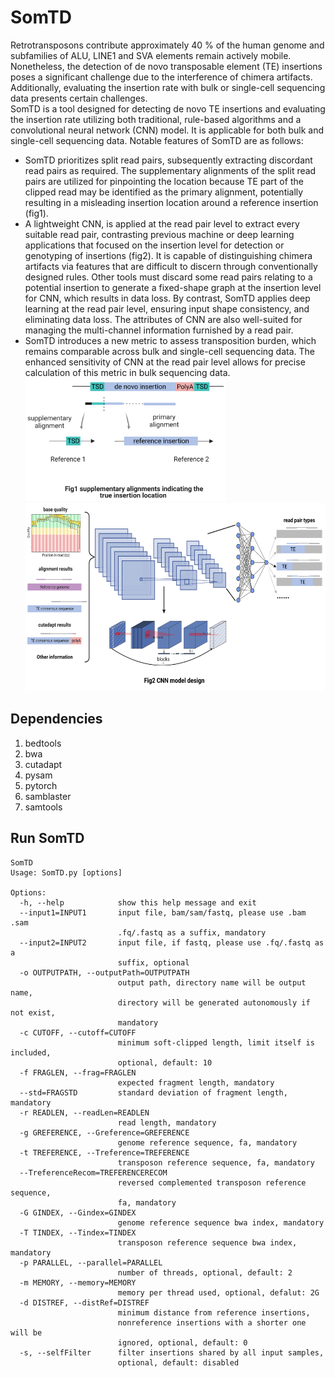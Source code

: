 # SomTD  
Retrotransposons contribute approximately 40 % of the human genome and subfamilies of ALU, LINE1 and SVA elements remain actively mobile. Nonetheless, the detection of de novo transposable element (TE) insertions poses a significant challenge due to the interference of chimera artifacts. Additionally, evaluating the insertion rate with bulk or single-cell sequencing data presents certain challenges.  
SomTD is a tool designed for detecting de novo TE insertions and evaluating the insertion rate utilizing both traditional, rule-based algorithms and a convolutional neural network (CNN) model. It is applicable for both bulk and single-cell sequencing data. Notable features of SomTD are as follows:  
- SomTD prioritizes split read pairs, subsequently extracting discordant read pairs as required. The supplementary alignments of the split read pairs are utilized for pinpointing the location because TE part of the clipped read may be identified as the primary alignment, potentially resulting in a misleading insertion location around a reference insertion (fig1).  
- A lightweight CNN, is applied at the read pair level to extract every suitable read pair, contrasting previous machine or deep learning applications that focused on the insertion level for detection or genotyping of insertions (fig2). It is capable of distinguishing chimera artifacts via features that are difficult to discern through conventionally designed rules. Other tools must discard some read pairs relating to a potential insertion to generate a fixed-shape graph at the insertion level for CNN, which results in data loss. By contrast, SomTD applies deep learning at the read pair level, ensuring input shape consistency, and eliminating data loss. The attributes of CNN are also well-suited for managing the multi-channel information furnished by a read pair.  
- SomTD introduces a new metric to assess transposition burden, which remains comparable across bulk and single-cell sequencing data. The enhanced sensitivity of CNN at the read pair level allows for precise calculation of this metric in bulk sequencing data.
  <img src="https://github.com/MarcelloMalpighi/SomTD/blob/main/SomTD_fig1.png" height="197px" width="320px"/>  
  <img src="https://github.com/MarcelloMalpighi/SomTD/blob/main/SomTD_fig2.png" height="301px" width="570px"/>  
## Dependencies  
1. bedtools  
2. bwa  
3. cutadapt  
4. pysam  
5. pytorch  
6. samblaster  
7. samtools  
## Run SomTD  
```
SomTD
Usage: SomTD.py [options]

Options:
  -h, --help            show this help message and exit
  --input1=INPUT1       input file, bam/sam/fastq, please use .bam .sam
                        .fq/.fastq as a suffix, mandatory
  --input2=INPUT2       input file, if fastq, please use .fq/.fastq as a
                        suffix, optional
  -o OUTPUTPATH, --outputPath=OUTPUTPATH
                        output path, directory name will be output name,
                        directory will be generated autonomously if not exist,
                        mandatory
  -c CUTOFF, --cutoff=CUTOFF
                        minimum soft-clipped length, limit itself is included,
                        optional, default: 10
  -f FRAGLEN, --frag=FRAGLEN
                        expected fragment length, mandatory
  --std=FRAGSTD         standard deviation of fragment length, mandatory
  -r READLEN, --readLen=READLEN
                        read length, mandatory
  -g GREFERENCE, --Greference=GREFERENCE
                        genome reference sequence, fa, mandatory
  -t TREFERENCE, --Treference=TREFERENCE
                        transposon reference sequence, fa, mandatory
  --TreferenceRecom=TREFERENCERECOM
                        reversed complemented transposon reference sequence,
                        fa, mandatory
  -G GINDEX, --Gindex=GINDEX
                        genome reference sequence bwa index, mandatory
  -T TINDEX, --Tindex=TINDEX
                        transposon reference sequence bwa index, mandatory
  -p PARALLEL, --parallel=PARALLEL
                        number of threads, optional, default: 2
  -m MEMORY, --memory=MEMORY
                        memory per thread used, optional, defalut: 2G
  -d DISTREF, --distRef=DISTREF
                        minimum distance from reference insertions,
                        nonreference insertions with a shorter one will be
                        ignored, optional, default: 0
  -s, --selfFilter      filter insertions shared by all input samples,
                        optional, default: disabled
```

